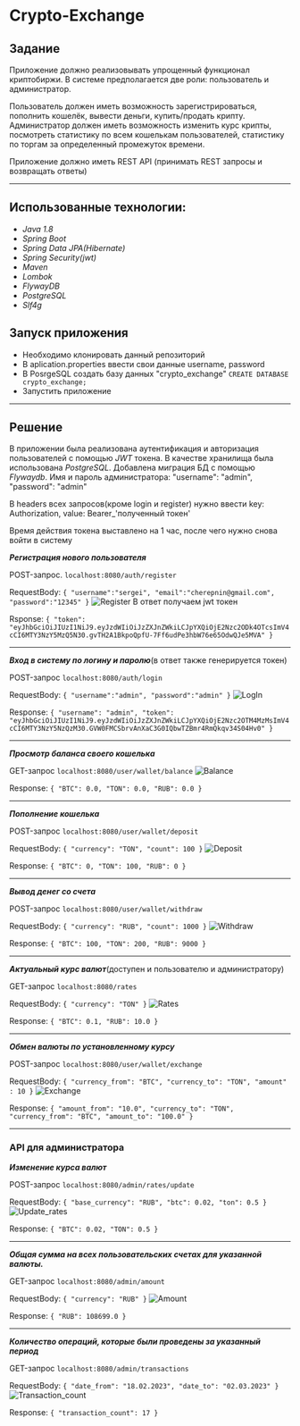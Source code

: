 # Crypto-Exchange
## Задание
Приложение должно реализовывать упрощенный функционал криптобиржи.
В системе предполагается две роли: пользователь и администратор. 

Пользователь должен иметь возможность зарегистрироваться, пополнить кошелёк, вывести
деньги, купить/продать крипту.
Администратор должен иметь возможность изменить курс крипты, посмотреть статистику
по всем кошелькам пользователей, статистику по торгам за определенный промежуток
времени.

Приложение должно иметь REST API (принимать REST запросы и возвращать ответы)

_______________________________________________________________________________________________________________________
## Использованные технологии:
* *Java 1.8*
* *Spring Boot*
* *Spring Data JPA(Hibernate)*
* *Spring Security(jwt)*
* *Maven*
* *Lombok*
* *FlywayDB*
* *PostgreSQL*
* *Slf4g*

## Запуск приложения
* Необходимо клонировать данный репозиторий
* В aplication.properties ввести свои данные username, password
* В PosrgeSQL создать базу данных "crypto_exchange" `CREATE DATABASE crypto_exchange;`
* Запустить приложение 

________________________________________________________________________________________________________________________
## Решение

В приложении была реализована аутентификация и авторизация пользователей с помощью *JWT* токена.
В качестве хранилища была использована *PostgreSQL*. Добавлена миграция БД с помощью *Flywaydb*.
Имя и пароль администратора: "username": "admin", "password": "admin"

В headers всех запросов(кроме login и register) нужно ввести key: Authorization,  value: Bearer_'полученный токен'

Время действия токена выставлено на 1 час, после чего нужно снова войти в систему

***Регистрация нового пользователя***

POST-запрос. `localhost:8080/auth/register`

RequestBody: `{
    "username":"sergei",
    "email":"cherepnin@gmail.com",
    "password":"12345"
}`
![Register](https://github.com/SergeyCherepnin/Crypto-Exchange/blob/master/screenshots/%D1%80%D0%B5%D0%B3%D0%B8%D1%81%D1%82%D1%80%D0%B0%D1%86%D0%B8%D1%8F.png)
В ответ получаем jwt токен

Rsponse: `{
    "token": "eyJhbGciOiJIUzI1NiJ9.eyJzdWIiOiJzZXJnZWkiLCJpYXQiOjE2Nzc2ODk4OTcsImV4cCI6MTY3NzY5MzQ5N30.gvTH2A1BkpoQpfU-7Ff6udPe3hbW76e65OdwQJe5MVA"
}`
_________________________________________________________________________________________________________________________________________________
***Вход в систему по логину и паролю***(в ответ также генерируется токен)

POST-запрос `localhost:8080/auth/login`

RequestBody: `{
    "username":"admin",
    "password":"admin"
}`
![LogIn](https://github.com/SergeyCherepnin/Crypto-Exchange/blob/master/screenshots/login.png)

Response: `{
    "username": "admin",
    "token": "eyJhbGciOiJIUzI1NiJ9.eyJzdWIiOiJzZXJnZWkiLCJpYXQiOjE2Nzc2OTM4MzMsImV4cCI6MTY3NzY5NzQzM30.GVW0FMCSbrvAnXaC3G0IQbwTZBmr4RmQkqv34S04Hv0"
}`
__________________________________________________________________________________________________________________________________________________
***Просмотр баланса своего кошелька***

GET-запрос `localhost:8080/user/wallet/balance`
![Balance](https://github.com/SergeyCherepnin/Crypto-Exchange/blob/master/screenshots/balance.png)

Response: `{
    "BTC": 0.0,
    "TON": 0.0,
    "RUB": 0.0
}`
__________________________________________________________________________________________________________________________________________________
***Пополнение кошелька***

POST-запрос `localhost:8080/user/wallet/deposit`

RequestBody: `{
    "currency": "TON",
    "count": 100
}`
![Deposit](https://github.com/SergeyCherepnin/Crypto-Exchange/blob/master/screenshots/deposit.png)

Response: `{
    "BTC": 0,
    "TON": 100,
    "RUB": 0
}`
__________________________________________________________________________________________________________________________________________________
***Вывод денег со счета***

POST-запрос `localhost:8080/user/wallet/withdraw`

RequestBody: `{
    "currency": "RUB",
    "count": 1000
}`
![Withdraw](https://github.com/SergeyCherepnin/Crypto-Exchange/blob/master/screenshots/withdraw.png)

Response: `{
    "BTC": 100,
    "TON": 200,
    "RUB": 9000
}`
__________________________________________________________________________________________________________________________________________________
***Актуальный курс валют***(доступен и пользователю и администратору)

GET-запрос `localhost:8080/rates`

RequestBody: `{
    "currency": "TON"
}`
![Rates](https://github.com/SergeyCherepnin/Crypto-Exchange/blob/master/screenshots/rates.png)

Response: `{
    "BTC": 0.1,
    "RUB": 10.0
}`
__________________________________________________________________________________________________________________________________________________
***Обмен валюты по установленному курсу***

POST-запрос `localhost:8080/user/wallet/exchange`

RequestBody: `{
    "currency_from": "BTC",
    "currency_to": "TON",
    "amount" : 10
}`
![Exchange](https://github.com/SergeyCherepnin/Crypto-Exchange/blob/master/screenshots/exchange.png)

Response: `{
    "amount_from": "10.0",
    "currency_to": "TON",
    "currency_from": "BTC",
    "amount_to": "100.0"
}`
__________________________________________________________________________________________________________________________________________________
### API для администратора
***Изменение курса валют***

POST-запрос `localhost:8080/admin/rates/update`

RequestBody: `{
    "base_currency": "RUB",
    "btc": 0.02,
    "ton": 0.5
}`
![Update_rates](https://github.com/SergeyCherepnin/Crypto-Exchange/blob/master/screenshots/update_rates.png)

Response: `{
    "BTC": 0.02,
    "TON": 0.5
}`
__________________________________________________________________________________________________________________________________________________
***Общая сумма на всех пользовательских счетах для указанной валюты.***

GET-запрос `localhost:8080/admin/amount`

RequestBody: `{
    "currency": "RUB"
}`
![Amount](https://github.com/SergeyCherepnin/Crypto-Exchange/blob/master/screenshots/amount.png)

Response: `{
    "RUB": 108699.0
}`
__________________________________________________________________________________________________________________________________________________
***Количество операций, которые были проведены за указанный период***

GET-запрос `localhost:8080/admin/transactions`

RequestBody: `{
    "date_from": "18.02.2023",
    "date_to": "02.03.2023"
}`
![Transaction_count](https://github.com/SergeyCherepnin/Crypto-Exchange/blob/master/screenshots/transact_count.png)

Response: `{
    "transaction_count": 17
}`


